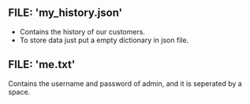 ## FILE: 'my_history.json'

- Contains the history of our customers. 
- To store data just put a empty dictionary in json file.

## FILE: 'me.txt'

Contains the username and password of admin, and it is seperated by a space.
